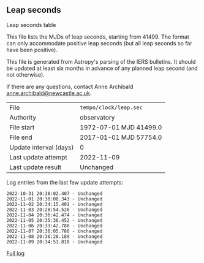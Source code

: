 
## Leap seconds

Leap seconds table

This file lists the MJDs of leap seconds, starting from 41499.
The format can only accommodate positive leap seconds (but all
leap seconds so far have been positive).

This file is generated from Astropy's parsing of the IERS
bulletins. It should be updated at least six months in advance
of any planned leap second (and not otherwise).

If there are any questions, contact Anne Archibald
<anne.archibald@newcastle.ac.uk>.

|     |     |
|:--- |:--- |
| File | `tempo/clock/leap.sec` |
| Authority | observatory |
| File start | 1972-07-01 MJD 41499.0 |
| File end | 2017-01-01 MJD 57754.0 |
| Update interval (days) | 0 |
| Last update attempt | 2022-11-09 |
| Last update result | Unchanged |

Log entries from the last few update attempts:
```
2022-10-31 20:38:02.407 - Unchanged
2022-11-01 20:38:00.343 - Unchanged
2022-11-02 20:34:15.401 - Unchanged
2022-11-03 20:28:54.526 - Unchanged
2022-11-04 20:36:42.474 - Unchanged
2022-11-05 20:35:36.452 - Unchanged
2022-11-06 20:33:42.788 - Unchanged
2022-11-07 20:36:05.786 - Unchanged
2022-11-08 20:36:20.189 - Unchanged
2022-11-09 20:34:51.810 - Unchanged
```
[Full log](https://raw.githubusercontent.com/ipta/pulsar-clock-corrections/main/log/tempo/clock/leap.sec.log)
